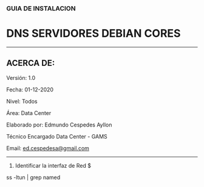 ### GUIA DE INSTALACION 
# DNS SERVIDORES DEBIAN CORES

---
## ACERCA DE:
Versión: 1.0

Fecha: 01-12-2020

Nivel: Todos

Área: Data Center

Elaborado por: Edmundo Cespedes Ayllon

Técnico Encargado Data Center - GAMS

Email: [ed.cespedesa@gmail.com](ed.cespedesa@gmail.com)

---

1. Identificar la interfaz de Red
$ 

ss -ltun | grep named
